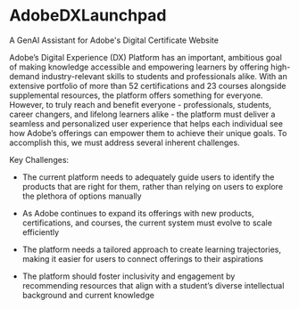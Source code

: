 # AdobeDXLaunchpad
A GenAI Assistant for Adobe's Digital Certificate Website

Adobe’s Digital Experience (DX) Platform has an important, ambitious goal of making knowledge accessible and empowering learners by offering high-demand industry-relevant skills to students and professionals alike.  With an extensive portfolio of more than 52 certifications and 23 courses alongside supplemental resources, the platform offers something for everyone. However, to truly reach and benefit everyone - professionals, students, career changers, and lifelong learners alike - the platform must deliver a seamless and personalized user experience that helps each individual see how Adobe’s offerings can empower them to achieve their unique goals. To accomplish this, we must address several inherent challenges.

Key Challenges:

- The current platform needs to adequately guide users to identify the products that are right for them, rather than relying on users to explore the plethora of options manually 

- As Adobe continues to expand its offerings with new products, certifications, and courses, the current system must evolve to scale efficiently

- The platform needs a tailored approach to create learning trajectories, making it easier for users to connect offerings to their aspirations

- The platform should foster inclusivity and engagement by recommending resources that align with a student’s diverse intellectual background and current knowledge
